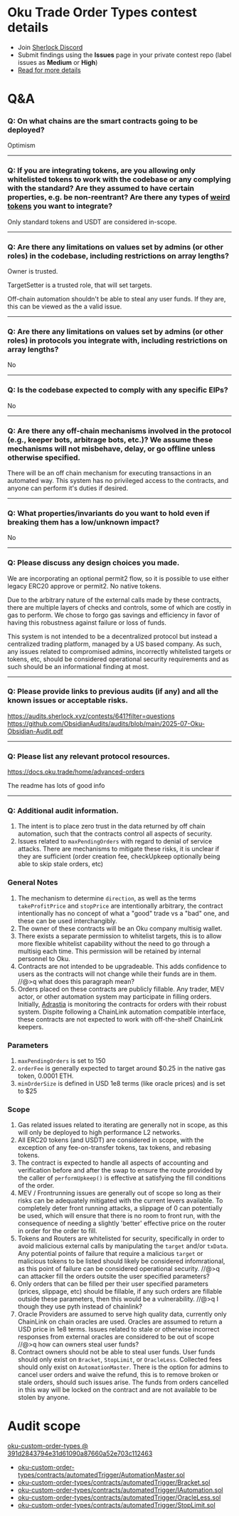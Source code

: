# Oku Trade Order Types contest details

- Join [Sherlock Discord](https://discord.gg/MABEWyASkp)
- Submit findings using the **Issues** page in your private contest repo (label issues as **Medium** or **High**)
- [Read for more details](https://docs.sherlock.xyz/audits/watsons)

# Q&A

### Q: On what chains are the smart contracts going to be deployed?
Optimism 
___

### Q: If you are integrating tokens, are you allowing only whitelisted tokens to work with the codebase or any complying with the standard? Are they assumed to have certain properties, e.g. be non-reentrant? Are there any types of [weird tokens](https://github.com/d-xo/weird-erc20) you want to integrate?
Only standard tokens and USDT are considered in-scope.
___

### Q: Are there any limitations on values set by admins (or other roles) in the codebase, including restrictions on array lengths?
Owner is trusted. 

TargetSetter is a trusted role, that will set targets. 

Off-chain automation shouldn't be able to steal any user funds. If they are, this can be viewed as the a valid issue.
___

### Q: Are there any limitations on values set by admins (or other roles) in protocols you integrate with, including restrictions on array lengths?
No
___

### Q: Is the codebase expected to comply with any specific EIPs?
No
___

### Q: Are there any off-chain mechanisms involved in the protocol (e.g., keeper bots, arbitrage bots, etc.)? We assume these mechanisms will not misbehave, delay, or go offline unless otherwise specified.
There will be an off chain mechanism for executing transactions in an automated way. This system has no privileged access to the contracts, and anyone can perform it's duties if desired.
___

### Q: What properties/invariants do you want to hold even if breaking them has a low/unknown impact?
No
___

### Q: Please discuss any design choices you made.
We are incorporating an optional permit2 flow, so it is possible to use either legacy ERC20 approve or permit2. 
No native tokens. 

Due to the arbitrary nature of the external calls made by these contracts, there are multiple layers of checks and controls, some of which are costly in gas to perform. We chose to forgo gas savings and efficiency in favor of having this robustness against failure or loss of funds. 

This system is not intended to be a decentralized protocol but instead a centralized trading platform, managed by a US based company. As such, any issues related to compromised admins, incorrectly whitelisted targets or tokens, etc, should be considered operational security requirements and as such should be an informational finding at most. 
___

### Q: Please provide links to previous audits (if any) and all the known issues or acceptable risks.
https://audits.sherlock.xyz/contests/641?filter=questions
https://github.com/ObsidianAudits/audits/blob/main/2025-07-Oku-Obsidian-Audit.pdf
___

### Q: Please list any relevant protocol resources.
https://docs.oku.trade/home/advanced-orders

The readme has lots of good info
___

### Q: Additional audit information.
1. The intent is to place zero trust in the data returned by off chain automation, such that the contracts control all aspects of security. 
2. Issues related to `maxPendingOrders` with regard to denial of service attacks. There are mechanisms to mitigate these risks, it is unclear if they are sufficient (order creation fee, checkUpkeep optionally being able to skip stale orders, etc)

### General Notes
1. The mechanism to determine `direction`, as well as the terms `takeProfitPrice` and `stopPrice` are intentionally arbitrary, the contract intentionally has no concept of what a "good" trade vs a "bad" one, and these can be used interchangibly. 
2. The owner of these contracts will be an Oku company multisig wallet. 
3. There exists a separate permission to whitelist targets, this is to allow more flexible whitelist capability without the need to go through a multisig each time. This permission will be retained by internal personnel to Oku.  
4. Contracts are not intended to be upgradeable. This adds confidence to users as the contracts will not change while their funds are in them. 
//@>q what does this paragraph mean?
5. Orders placed on these contracts are publicly fillable. Any trader, MEV actor, or other automation system may participate in filling orders. Initially, [Adrastia](https://adrastia.io/) is monitoring the contracts for orders with their robust system. Dispite following a ChainLink automation compatible interface, these contracts are not expected to work with off-the-shelf ChainLink keepers. 

### Parameters
1. `maxPendingOrders` is set to 150
2. `orderFee` is generally expected to target around $0.25 in the native gas token, 0.0001 ETH. 
3. `minOrderSize` is defined in USD 1e8 terms (like oracle prices) and is set to $25 

### Scope
1. Gas related issues related to iterating are generally not in scope, as this will only be deployed to high performance L2 networks. 
2. All ERC20 tokens (and USDT) are considered in scope, with the exception of any fee-on-transfer tokens, tax tokens, and rebasing tokens. 
3. The contract is expected to handle all aspects of accounting and verification before and after the swap to ensure the route provided by the caller of `performUpkeep()` is effective at satisfying the fill conditions of the order. 
4. MEV / Frontrunning issues are generally out of scope so long as their risks can be adequately mitigated with the current levers available. To completely deter front running attacks, a slippage of 0 can potentially be used, which will ensure that there is no room to front run, with the consequence of needing a slightly 'better' effective price on the router in order for the order to fill. 
5. Tokens and Routers are whitelisted for security, specifically in order to avoid malicious external calls by manipulating the `target` and/or `txData`. Any potential points of failure that require a malicious `target` or malicious tokens to be listed should likely be considered infomrational, as this point of failure can be considered operational security. //@>q can attacker fill the orders outsite the user specified parameters?
6. Only orders that can be filled per their user specified parameters (prices, slippage, etc) should be fillable, if any such orders are fillable outside these parameters, then this would be a vulnerability. //@>q I though they use pyth instead of chainlink?
7. Oracle Providers are assumed to serve high quality data, currently only ChainLink on chain oracles are used. Oracles are assumed to return a USD price in 1e8 terms. Issues related to stale or otherwise incorrect responses from external oracles are considered to be out of scope
//@>q how can owners steal user funds?
8. Contract owners should not be able to steal user funds. User funds should only exist on `Bracket`, `StopLimit`, or `OracleLess`. Collected fees should only exist on `AutomationMaster`. There is the option for admins to cancel user orders and waive the refund, this is to remove broken or stale orders, should such issues arise. The funds from orders cancelled in this way will be locked on the contract and are not available to be stolen by anyone. 



# Audit scope

[oku-custom-order-types @ 391d2843794e31d61090a87660a52e703c112463](https://github.com/gfx-labs/oku-custom-order-types/tree/391d2843794e31d61090a87660a52e703c112463)
- [oku-custom-order-types/contracts/automatedTrigger/AutomationMaster.sol](oku-custom-order-types/contracts/automatedTrigger/AutomationMaster.sol)
- [oku-custom-order-types/contracts/automatedTrigger/Bracket.sol](oku-custom-order-types/contracts/automatedTrigger/Bracket.sol)
- [oku-custom-order-types/contracts/automatedTrigger/IAutomation.sol](oku-custom-order-types/contracts/automatedTrigger/IAutomation.sol)
- [oku-custom-order-types/contracts/automatedTrigger/OracleLess.sol](oku-custom-order-types/contracts/automatedTrigger/OracleLess.sol)
- [oku-custom-order-types/contracts/automatedTrigger/StopLimit.sol](oku-custom-order-types/contracts/automatedTrigger/StopLimit.sol)



